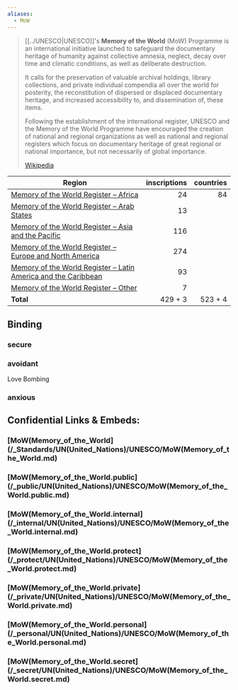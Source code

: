 ```yaml
---
aliases:
  - MoW
---
```


> [[../UNESCO|UNESCO]]'s **Memory of the World** (MoW) Programme is an international initiative 
> launched to safeguard the documentary heritage of humanity 
> against collective amnesia, neglect, decay over time and climatic conditions, as well as deliberate destruction. 
> 
> It calls for the preservation of valuable archival holdings, library collections, 
> and private individual compendia all over the world for posterity, 
> the reconstitution of dispersed or displaced documentary heritage, 
> and increased accessibility to, and dissemination of, these items.
>
> Following the establishment of the international register, 
> UNESCO and the Memory of the World Programme 
> have encouraged the creation of national and regional organizations 
> as well as national and regional registers 
> which focus on documentary heritage of great regional or national importance, 
> but not necessarily of global importance.
>
> [Wikipedia](https://en.wikipedia.org/wiki/Memory%20of%20the%20World%20Programme)


| Region                                                                                                                                                                                                                                  | inscriptions | countries |
| --------------------------------------------------------------------------------------------------------------------------------------------------------------------------------------------------------------------------------------- | -----------: | --------: |
| [Memory of the World Register – Africa](https://en.wikipedia.org/wiki/Memory_of_the_World_Register_%E2%80%93_Africa "Memory of the World Register – Africa")                                                                            |           24 |        84 |
| [Memory of the World Register – Arab States](https://en.wikipedia.org/wiki/Memory_of_the_World_Register_%E2%80%93_Arab_States "Memory of the World Register – Arab States")                                                             |           13 |           |
| [Memory of the World Register – Asia and the Pacific](https://en.wikipedia.org/wiki/Memory_of_the_World_Register_%E2%80%93_Asia_and_the_Pacific "Memory of the World Register – Asia and the Pacific")                                  |          116 |           |
| [Memory of the World Register – Europe and North America](https://en.wikipedia.org/wiki/Memory_of_the_World_Register_%E2%80%93_Europe_and_North_America "Memory of the World Register – Europe and North America")                      |          274 |           |
| [Memory of the World Register – Latin America and the Caribbean](https://en.wikipedia.org/wiki/Memory_of_the_World_Register_%E2%80%93_Latin_America_and_the_Caribbean "Memory of the World Register – Latin America and the Caribbean") |           93 |           |
| [Memory of the World Register – Other](https://en.wikipedia.org/wiki/Memory_of_the_World_Register_%E2%80%93_International_Organizations "Memory of the World Register – International Organizations")                                   |            7 |           |
| **Total**                                                                                                                                                                                                                               |      429 + 3 |  523 + 4  |

## Binding 

### secure 


### avoidant 

Love Bombing 

### anxious 


## Confidential Links & Embeds: 

### [MoW(Memory_of_the_World](/_Standards/UN(United_Nations)/UNESCO/MoW(Memory_of_the_World.md) 

### [MoW(Memory_of_the_World.public](/_public/UN(United_Nations)/UNESCO/MoW(Memory_of_the_World.public.md) 

### [MoW(Memory_of_the_World.internal](/_internal/UN(United_Nations)/UNESCO/MoW(Memory_of_the_World.internal.md) 

### [MoW(Memory_of_the_World.protect](/_protect/UN(United_Nations)/UNESCO/MoW(Memory_of_the_World.protect.md) 

### [MoW(Memory_of_the_World.private](/_private/UN(United_Nations)/UNESCO/MoW(Memory_of_the_World.private.md) 

### [MoW(Memory_of_the_World.personal](/_personal/UN(United_Nations)/UNESCO/MoW(Memory_of_the_World.personal.md) 

### [MoW(Memory_of_the_World.secret](/_secret/UN(United_Nations)/UNESCO/MoW(Memory_of_the_World.secret.md)

